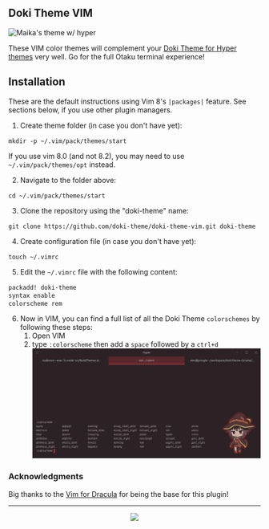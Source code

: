 Doki Theme VIM
---

![Maika's theme w/ hyper](https://user-images.githubusercontent.com/15972415/113490929-ddaa6580-9492-11eb-94f1-11f295f3ff87.png)

These VIM color themes will complement your [Doki Theme for Hyper themes](https://github.com/doki-theme/doki-theme-hyper) very well.
Go for the full Otaku terminal experience!


## Installation

These are the default instructions using Vim 8's `|packages|` feature. See
sections below, if you use other plugin managers.

1. Create theme folder (in case you don't have yet):

```
mkdir -p ~/.vim/pack/themes/start
```

If you use vim 8.0 (and not 8.2), you may need to use
`~/.vim/pack/themes/opt` instead.

2. Navigate to the folder above:

```
cd ~/.vim/pack/themes/start
```

3. Clone the repository using the "doki-theme" name:

```
git clone https://github.com/doki-theme/doki-theme-vim.git doki-theme
```

4. Create configuration file (in case you don't have yet):

```
touch ~/.vimrc
```

5. Edit the `~/.vimrc` file with the following content:
```
packadd! doki-theme
syntax enable
colorscheme rem
```

6. Now in VIM, you can find a full list of all the Doki Theme `colorschemes` by following these steps:
    1. Open VIM
    1. type `:colorscheme` then add a `space` followed by a `ctrl+d`
    ![Color Schemes](./assets/screenshots/color_schemes.png)


### Acknowledgments

Big thanks to the [Vim for Dracula](https://github.com/dracula/vim.git) for being the base for this plugin!

---

<div align="center">
    <img src="https://doki.assets.unthrottled.io/misc/logo.svg" ></img>
</div>


